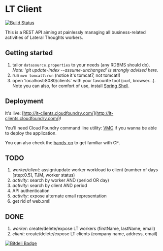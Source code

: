 # LT Client

[![Build Status](https://travis-ci.org/LateralThoughts/lt-clients.png)](https://travis-ci.org/LateralThoughts/lt-clients)

This is a REST API aiming at painlessly managing all business-related activities of
Lateral Thoughts workers.

## Getting started

1. tailor `datasource.properties` to your needs (any RDBMS should do).
*Note: 'git update-index --assume-unchanged' is strongly advised here.*
1. run `mvn tomcat7:run` (notice it's tomcat7, not tomcat!)
1. open 'localhost:8080/clients' with your favourite tool (curl, browser...).
Note you can also, for comfort of use, install [Spring Shell](http://www.springsource.org/spring-shell).


## Deployment

It's live: [http://lt-clients.cloudfoundry.com/](http://lt-clients.cloudfoundry.com/)!

You'll need Cloud Foundry command line utility: [VMC](http://docs.cloudfoundry.com/tools/vmc/installing-vmc.html)
if you wanna be able to deploy the application.

You can also check the [hands-on](https://github.com/ericbottard/hands-on-cloudfoundry) to get familiar with CF.

## TODO

1. _worker/client_: assign/update worker workload to client (number of days [step:0.5], TJM, worker status)
1. _activity_: search by worker AND (period OR day)
1. _activity_: search by client AND period
1. API authentication
1. _activity_: expose alternate email representation
1. get rid of web.xml!


## DONE

1. _worker_: create/delete/expose LT workers (firstName, lastName, email)
1. _client_: create/delete/expose LT clients (company name, address, email)


[![Bitdeli Badge](https://d2weczhvl823v0.cloudfront.net/fbiville/lt-clients/trend.png)](https://bitdeli.com/free "Bitdeli Badge")

